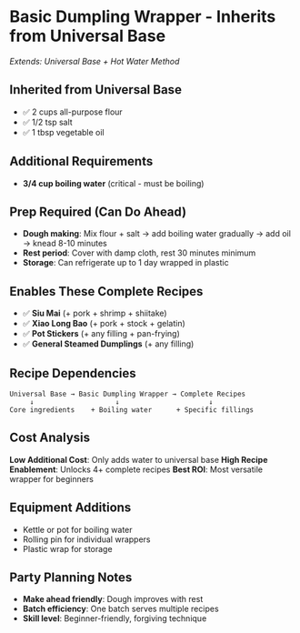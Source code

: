# Basic Dumpling Wrapper - Inherits from Universal Base

*Extends: Universal Base + Hot Water Method*

## Inherited from Universal Base
- ✅ 2 cups all-purpose flour
- ✅ 1/2 tsp salt  
- ✅ 1 tbsp vegetable oil

## Additional Requirements
- **3/4 cup boiling water** (critical - must be boiling)

## Prep Required (Can Do Ahead)
- **Dough making**: Mix flour + salt → add boiling water gradually → add oil → knead 8-10 minutes
- **Rest period**: Cover with damp cloth, rest 30 minutes minimum
- **Storage**: Can refrigerate up to 1 day wrapped in plastic

## Enables These Complete Recipes
- ✅ **Siu Mai** (+ pork + shrimp + shiitake)
- ✅ **Xiao Long Bao** (+ pork + stock + gelatin)  
- ✅ **Pot Stickers** (+ any filling + pan-frying)
- ✅ **General Steamed Dumplings** (+ any filling)

## Recipe Dependencies
```
Universal Base → Basic Dumpling Wrapper → Complete Recipes
     ↓                    ↓                      ↓
Core ingredients    + Boiling water      + Specific fillings
```

## Cost Analysis
**Low Additional Cost**: Only adds water to universal base
**High Recipe Enablement**: Unlocks 4+ complete recipes
**Best ROI**: Most versatile wrapper for beginners

## Equipment Additions
- Kettle or pot for boiling water
- Rolling pin for individual wrappers
- Plastic wrap for storage

## Party Planning Notes
- **Make ahead friendly**: Dough improves with rest
- **Batch efficiency**: One batch serves multiple recipes
- **Skill level**: Beginner-friendly, forgiving technique
